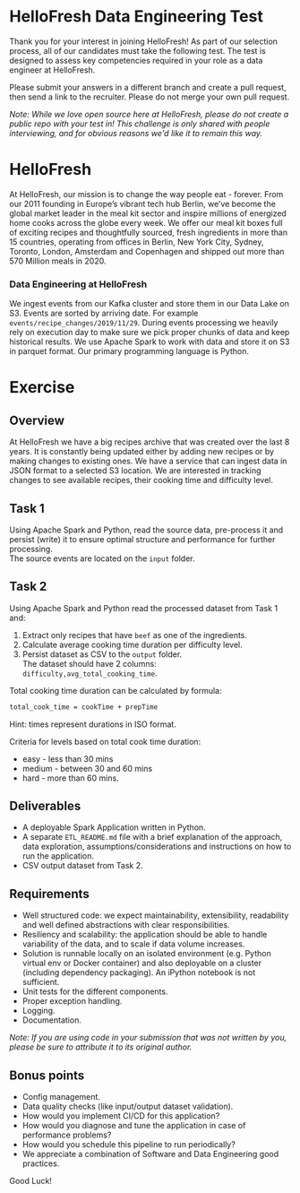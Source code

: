 # HelloFresh Data Engineering Test

Thank you for your interest in joining HelloFresh! As part of our selection process, all of our candidates must take the following test.
The test is designed to assess key competencies required in your role as a data engineer at HelloFresh.

Please submit your answers in a different branch and create a pull request, then send a link to the recruiter. Please do not merge your own pull request.

_Note: While we love open source here at HelloFresh, please do not create a public repo with your test in! This challenge is only shared with people interviewing, and for obvious reasons we'd like it to remain this way._


# HelloFresh
At HelloFresh, our mission is to change the way people eat - forever. From our 2011 founding in Europe’s vibrant tech hub Berlin, we’ve become the global market leader in the meal kit sector and inspire millions of energized home cooks across the globe every week.
We offer our meal kit boxes full of exciting recipes and thoughtfully sourced, fresh ingredients in more than 15 countries, operating from offices in Berlin, New York City, Sydney, Toronto, London, Amsterdam and Copenhagen and shipped out more than 570 Million meals in 2020.

### Data Engineering at HelloFresh
We ingest events from our Kafka cluster and store them in our Data Lake on S3. 
Events are sorted by arriving date. For example `events/recipe_changes/2019/11/29`.
During events processing we heavily rely on execution day to make sure we pick proper chunks of data and keep historical results.
We use Apache Spark to work with data and store it on S3 in parquet format. Our primary programming language is Python.

# Exercise
## Overview
At HelloFresh we have a big recipes archive that was created over the last 8 years. 
It is constantly being updated either by adding new recipes or by making changes to existing ones. 
We have a service that can ingest data in JSON format to a selected S3 location. 
We are interested in tracking changes to see available recipes, their cooking time and difficulty level.

## Task 1
Using Apache Spark and Python, read the source data, pre-process it and persist (write) it to ensure optimal structure and performance for further processing.  
The source events are located on the `input` folder. 

## Task 2
Using Apache Spark and Python read the processed dataset from Task 1 and: 
1. Extract only recipes that have `beef` as one of the ingredients.
2. Calculate average cooking time duration per difficulty level.
3. Persist dataset as CSV to the `output` folder.  
  The dataset should have 2 columns: `difficulty,avg_total_cooking_time`.

Total cooking time duration can be calculated by formula:
```bash
total_cook_time = cookTime + prepTime
```  
Hint: times represent durations in ISO format.

Criteria for levels based on total cook time duration:
- easy - less than 30 mins
- medium - between 30 and 60 mins
- hard - more than 60 mins.

## Deliverables
- A deployable Spark Application written in Python.
- A separate `ETL_README.md` file with a brief explanation of the approach, data exploration, assumptions/considerations and instructions on how to run the application. 
- CSV output dataset from Task 2.

## Requirements
- Well structured code: we expect maintainability, extensibility, readability and well defined abstractions with clear responsibilities.
- Resiliency and scalability: the application should be able to handle variability of the data, and to scale if data volume increases.
- Solution is runnable locally on an isolated environment (e.g. Python virtual env or Docker container) and also deployable on a cluster (including dependency packaging). An iPython notebook is not sufficient.
- Unit tests for the different components.
- Proper exception handling.
- Logging.
- Documentation.

_Note: If you are using code in your submission that was not written by you, please be sure to attribute it to its original author._

## Bonus points
- Config management.
- Data quality checks (like input/output dataset validation).
- How would you implement CI/CD for this application?
- How would you diagnose and tune the application in case of performance problems?
- How would you schedule this pipeline to run periodically?
- We appreciate a combination of Software and Data Engineering good practices.

Good Luck!
